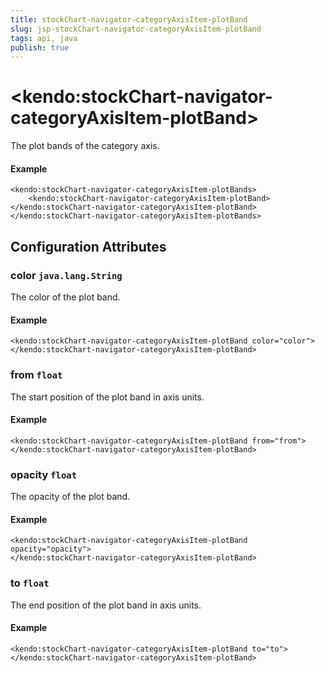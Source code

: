 ```yaml
---
title: stockChart-navigator-categoryAxisItem-plotBand
slug: jsp-stockChart-navigator-categoryAxisItem-plotBand
tags: api, java
publish: true
---
```


# \<kendo:stockChart-navigator-categoryAxisItem-plotBand\>

The plot bands of the category axis.

#### Example
    <kendo:stockChart-navigator-categoryAxisItem-plotBands>
        <kendo:stockChart-navigator-categoryAxisItem-plotBand></kendo:stockChart-navigator-categoryAxisItem-plotBand>
    </kendo:stockChart-navigator-categoryAxisItem-plotBands>

## Configuration Attributes

### color `java.lang.String`

The color of the plot band.

#### Example
    <kendo:stockChart-navigator-categoryAxisItem-plotBand color="color">
    </kendo:stockChart-navigator-categoryAxisItem-plotBand>

### from `float`

The start position of the plot band in axis units.

#### Example
    <kendo:stockChart-navigator-categoryAxisItem-plotBand from="from">
    </kendo:stockChart-navigator-categoryAxisItem-plotBand>

### opacity `float`

The opacity of the plot band.

#### Example
    <kendo:stockChart-navigator-categoryAxisItem-plotBand opacity="opacity">
    </kendo:stockChart-navigator-categoryAxisItem-plotBand>

### to `float`

The end position of the plot band in axis units.

#### Example
    <kendo:stockChart-navigator-categoryAxisItem-plotBand to="to">
    </kendo:stockChart-navigator-categoryAxisItem-plotBand>

